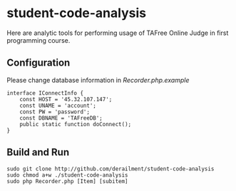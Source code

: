 # student-code-analysis
Here are analytic tools for performing usage of TAFree Online Judge in first programming course.
  
## Configuration
Please change database information in *Recorder.php.example*
```
interface IConnectInfo {
	const HOST = '45.32.107.147';
	const UNAME = 'account';
	const PW = 'password';
	const DBNAME = 'TAFreeDB';
	public static function doConnect();
}
```
  
## Build and Run
```
sudo git clone http://github.com/derailment/student-code-analysis
sudo chmod a+w ./student-code-analysis
sudo php Recorder.php [Item] [subitem]
```
